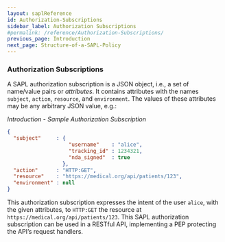 ```yaml
---
layout: saplReference
id: Authorization-Subscriptions
sidebar_label: Authorization Subscriptions
#permalink: /reference/Authorization-Subscriptions/
previous_page: Introduction
next_page: Structure-of-a-SAPL-Policy
---
```


### Authorization Subscriptions

A SAPL authorization subscription is a JSON object, i.e., a set of name/value pairs or *attributes*. It contains attributes with the names `subject`, `action`, `resource`, and `environment`. The values of these attributes may be any arbitrary JSON value, e.g.:

*Introduction - Sample Authorization Subscription*

```json
{
  "subject"     : {
                    "username"    : "alice",
                    "tracking_id" : 1234321,
                    "nda_signed"  : true
                  },
  "action"      : "HTTP:GET",
  "resource"    : "https://medical.org/api/patients/123",
  "environment" : null
}
```

This authorization subscription expresses the intent of the user `alice`, with the given attributes, to `HTTP:GET` the resource at `https://medical.org/api/patients/123`. This SAPL authorization subscription can be used in a RESTful API, implementing a PEP protecting the API’s request handlers.